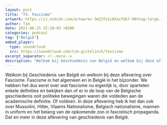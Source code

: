 ```yaml
---
layout: post
title: "73. Fascisme"
artwork: https://i1.sndcdn.com/artworks-3m23fo1i8XxxYQk7-H0Ycag-large.jpg
author: Tim
date: 2021-06-25 15:28:03 +0200
categories: podcast
tag: ["België"]
embed_player:
  type: soundcloud
  src: https://soundcloud.com/tim-gistelinck/fascisme
excerpt_separator: <!--more-->
description: "Welkom bij Geschiedenis van België en welkom bij deze aflevering over Fascisme."
---
```

Welkom bij Geschiedenis van België en welkom bij deze aflevering over Fascisme. Fascisme in het algemeen en in België in het bijzonder. We hebben het dus eerst over wat fascisme nu eigenlijk is, door spartelen enkele definities en bekijken dan of er in de loop van de Belgische geschiedenis ooit politieke bewegingen waren die voldeden aan de academische definitie. Of voldoen. In deze aflevering heb ik het dan ook over Mussolini, Hitler, Vlaams Nationalisme, Belgisch nationalisme, mannen in uniform en het belang van de opkomende zon in fascistisch propaganda. Dat en meer in deze aflevering van geschiedenis van België.